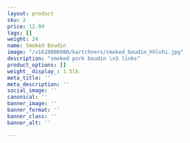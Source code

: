 ```yaml
---
layout: product
sku: 2
price: 12.99
tags: []
weight: 24
name: Smoked Boudin
image: "/v1628006080/kartchners/smoked_boudin_hhlohi.jpg"
description: "smoked pork boudin \n3 links"
product_options: []
weight__display_: 1.5lb.
meta_title: ''
meta_description: ''
social_image: ''
canonical: ''
banner_image: ''
banner_format: ''
banner_class: ''
banner_alt: ''

---
```

